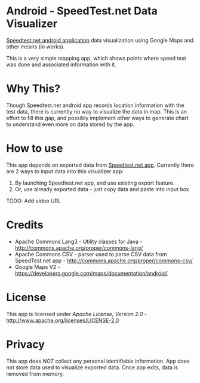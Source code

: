 Android - SpeedTest.net Data Visualizer
=======================================

[Speedtest.net android application][applink] data visualization using Google Maps and other means (in works).


This is a very simple mapping app, which shows points where speed test was done and associated information with it.

Why This?
==========
Though Speedtest.net android app records location information with the test data, there is currently no way to visualize the data in map. This is an effort to fill this gap, and possibly implement other ways to generate chart to understand even more on data stored by the app.  


How to use
=========== 
This app depends on exported data from [Speedtest.net app][applink]. Currently there are 2 ways to input data into this visualizer app:
 1. By launching Speedtest.net app, and use existing export feature.
 2. Or, use already exported data - just copy data and paste into input box 

TODO: Add video URL

Credits
=======
 * Apache Commons Lang3 - Utility classes for Java - http://commons.apache.org/proper/commons-lang/
 * Apache Commons CSV - parser used to parse CSV data from SpeedTest.net app - http://commons.apache.org/proper/commons-csv/
 * Google Maps V2 - https://developers.google.com/maps/documentation/android/
 
License
========
This app is licensed under *Apache License, Version 2.0* - http://www.apache.org/licenses/LICENSE-2.0

Privacy
========
This app does *NOT* collect any personal identifiable information.
App does not store data used to visualize exported data. Once app exits, data is removed from memory.


[applink]: https://play.google.com/store/apps/details?id=org.zwanoo.android.speedtest "Speedtest.net Android App at Google Play Store"